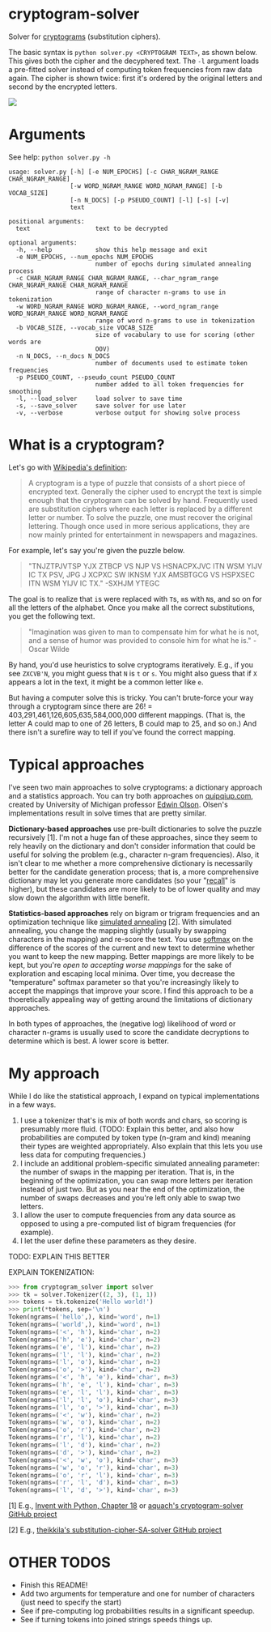 # cryptogram-solver

Solver for [cryptograms](https://en.wikipedia.org/wiki/Cryptogram) (substitution ciphers).

The basic syntax is `python solver.py <CRYPTOGRAM TEXT>`, as shown below. This gives both the cipher and the decyphered text. The `-l` argument loads a pre-fitted solver instead of computing token frequencies from raw data again. The cipher is shown twice: first it's ordered by the original letters and second by the encrypted letters.

![](references/demo.gif)


# Arguments

See help: `python solver.py -h`

```
usage: solver.py [-h] [-e NUM_EPOCHS] [-c CHAR_NGRAM_RANGE CHAR_NGRAM_RANGE]
                 [-w WORD_NGRAM_RANGE WORD_NGRAM_RANGE] [-b VOCAB_SIZE]
                 [-n N_DOCS] [-p PSEUDO_COUNT] [-l] [-s] [-v]
                 text

positional arguments:
  text                  text to be decrypted

optional arguments:
  -h, --help            show this help message and exit
  -e NUM_EPOCHS, --num_epochs NUM_EPOCHS
                        number of epochs during simulated annealing process
  -c CHAR_NGRAM_RANGE CHAR_NGRAM_RANGE, --char_ngram_range CHAR_NGRAM_RANGE CHAR_NGRAM_RANGE
                        range of character n-grams to use in tokenization
  -w WORD_NGRAM_RANGE WORD_NGRAM_RANGE, --word_ngram_range WORD_NGRAM_RANGE WORD_NGRAM_RANGE
                        range of word n-grams to use in tokenization
  -b VOCAB_SIZE, --vocab_size VOCAB_SIZE
                        size of vocabulary to use for scoring (other words are
                        OOV)
  -n N_DOCS, --n_docs N_DOCS
                        number of documents used to estimate token frequencies
  -p PSEUDO_COUNT, --pseudo_count PSEUDO_COUNT
                        number added to all token frequencies for smoothing
  -l, --load_solver     load solver to save time
  -s, --save_solver     save solver for use later
  -v, --verbose         verbose output for showing solve process
```

# What is a cryptogram?

Let's go with [Wikipedia's definition](https://en.wikipedia.org/wiki/Cryptogram):

> A cryptogram is a type of puzzle that consists of a short piece of encrypted text. Generally the cipher used to encrypt the text is simple enough that the cryptogram can be solved by hand. Frequently used are substitution ciphers where each letter is replaced by a different letter or number. To solve the puzzle, one must recover the original lettering. Though once used in more serious applications, they are now mainly printed for entertainment in newspapers and magazines.

For example, let's say you're given the puzzle below.

> "TNJZTPJVTSP YJX ZTBCP VS NJP VS HSNACPXJVC ITN WSM YIJV IC TX PSV, JPG J XCPXC SW IKNSM YJX AMSBTGCG VS HSPXSEC ITN WSM YIJV IC TX." -SXHJM YTEGC
 
 The goal is to realize that `i`s were replaced with `T`s, `m`s with `N`s, and so on for all the letters of the alphabet. Once you make all the correct substitutions, you get the following text.

 > "Imagination was given to man to compensate him for what he is not, and a sense of humor was provided to console him for what he is." -Oscar Wilde

By hand, you'd use heuristics to solve cryptograms iteratively. E.g., if you see `ZXCVB'N`, you might guess that `N` is `t` or `s`. You might also guess that if `X` appears a lot in the text, it might be a common letter like `e`.

But having a computer solve this is tricky.  You can't brute-force your way through a cryptogram since there are 26! = 403,291,461,126,605,635,584,000,000 different mappings. (That is, the letter A could map to one of 26 letters, B could map to 25, and so on.) And there isn't a surefire way to tell if you've found the correct mapping.


# Typical approaches

I've seen two main approaches to solve cryptograms: a dictionary approach and a statistics approach. You can try both approaches on [quipqiup.com](https://quipqiup.com/), created by University of Michigan professor [Edwin Olson](https://april.eecs.umich.edu/people/ebolson/). Olsen's implementations result in solve times that are pretty similar.

**Dictionary-based approaches** use pre-built dictionaries to solve the puzzle recursively \[1\]. I'm not a huge fan of these approaches, since they seem to rely heavily on the dictionary and don't consider information that could be useful for solving the problem (e.g., character n-gram frequencies). Also, it isn't clear to me whether a more comprehensive dictionary is necessarily better for the candidate generation process; that is, a more comprehensive dictionary may let you generate more candidates (so your "[recall](https://en.wikipedia.org/wiki/Precision_and_recall)" is higher), but these candidates are more likely to be of lower quality and may slow down the algorithm with little benefit.

**Statistics-based approaches** rely on bigram or trigram frequencies and an optimization technique like [simulated annealing](https://en.wikipedia.org/wiki/Simulated_annealing) [2]. With simulated annealing, you change the mapping slightly (usually by swapping characters in the mapping) and re-score the text. You use [softmax](https://en.wikipedia.org/wiki/Softmax_function) on the difference of the scores of the current and new text to determine whether you want to keep the new mapping. Better mappings are more likely to be kept, but you're *open to accepting worse mappings* for the sake of exploration and escaping local minima. Over time, you decrease the "temperature" softmax parameter so that you're increasingly likely to accept the mappings that improve your score. I find this approach to be a thoeretically appealing way of getting around the limitations of dictionary approaches.

In both types of approaches, the (negative log) likelihood of word or character n-grams is usually used to score the candidate decryptions to determine which is best. A lower score is better.


# My approach

While I do like the statistical approach, I expand on typical implementations in a few ways.
1. I use a tokenizer that's is mix of both words and chars, so scoring is presumably more fluid. (TODO: Explain this better, and also how probabilities are computed by token type (n-gram and kind) meaning their types are weighted appropriately. Also explain that this lets you use less data for computing frequencies.)
1. I include an additional problem-specific simulated annealing parameter: the number of swaps in the mapping per iteration. That is, in the beginning of the optimization, you can swap more letters per iteration instead of just two. But as you near the end of the optimization, the number of swaps decreases and you're left only able to swap two letters.
1. I allow the user to compute frequencies from any data source as opposed to using a pre-computed list of bigram frequencies (for example).
1. I let the user define these parameters as they desire.

TODO: EXPLAIN THIS BETTER

EXPLAIN TOKENIZATION:

```python
>>> from cryptogram_solver import solver
>>> tk = solver.Tokenizer((2, 3), (1, 1))
>>> tokens = tk.tokenize('Hello world!')
>>> print(*tokens, sep='\n')
Token(ngrams=('hello',), kind='word', n=1)
Token(ngrams=('world',), kind='word', n=1)
Token(ngrams=('<', 'h'), kind='char', n=2)
Token(ngrams=('h', 'e'), kind='char', n=2)
Token(ngrams=('e', 'l'), kind='char', n=2)
Token(ngrams=('l', 'l'), kind='char', n=2)
Token(ngrams=('l', 'o'), kind='char', n=2)
Token(ngrams=('o', '>'), kind='char', n=2)
Token(ngrams=('<', 'h', 'e'), kind='char', n=3)
Token(ngrams=('h', 'e', 'l'), kind='char', n=3)
Token(ngrams=('e', 'l', 'l'), kind='char', n=3)
Token(ngrams=('l', 'l', 'o'), kind='char', n=3)
Token(ngrams=('l', 'o', '>'), kind='char', n=3)
Token(ngrams=('<', 'w'), kind='char', n=2)
Token(ngrams=('w', 'o'), kind='char', n=2)
Token(ngrams=('o', 'r'), kind='char', n=2)
Token(ngrams=('r', 'l'), kind='char', n=2)
Token(ngrams=('l', 'd'), kind='char', n=2)
Token(ngrams=('d', '>'), kind='char', n=2)
Token(ngrams=('<', 'w', 'o'), kind='char', n=3)
Token(ngrams=('w', 'o', 'r'), kind='char', n=3)
Token(ngrams=('o', 'r', 'l'), kind='char', n=3)
Token(ngrams=('r', 'l', 'd'), kind='char', n=3)
Token(ngrams=('l', 'd', '>'), kind='char', n=3)
```


\[1\] E.g., [Invent with Python, Chapter 18](https://inventwithpython.com/hacking/chapter18.html) or [aquach's cryptogram-solver GitHub project](https://github.com/aquach/cryptogram-solver)

\[2\] E.g., [theikkila's substitution-cipher-SA-solver GitHub project](https://github.com/theikkila/substitution-cipher-SA-solver)


# OTHER TODOS
- Finish this README!
- Add two arguments for temperature and one for number of characters (just need to specify the start)
- See if pre-computing log probabilities results in a significant speedup.
- See if turning tokens into joined strings speeds things up.